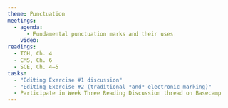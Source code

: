 ```yaml
---
theme: Punctuation
meetings:
  - agenda:
      - Fundamental punctuation marks and their uses
    video:
readings:
  - TCH, Ch. 4
  - CMS, Ch. 6
  - SCE, Ch. 4–5
tasks:
  - "Editing Exercise #1 discussion"
  - "Editing Exercise #2 (traditional *and* electronic marking)"
  - Participate in Week Three Reading Discussion thread on Basecamp
---
```

